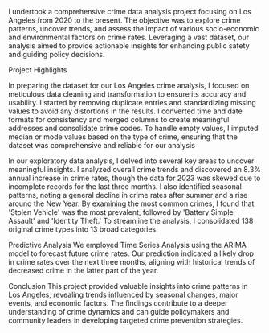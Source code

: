 I undertook a comprehensive crime data analysis project focusing on Los Angeles from 2020 to the present. The objective was to explore crime patterns, uncover trends, and assess the impact of various socio-economic and environmental factors on crime rates. Leveraging a vast dataset, our analysis aimed to provide actionable insights for enhancing public safety and guiding policy decisions.

Project Highlights

In preparing the dataset for our Los Angeles crime analysis, I focused on meticulous data cleaning and transformation to ensure its accuracy and usability. I started by removing duplicate entries and standardizing missing values to avoid any distortions in the results. I converted time and date formats for consistency and merged columns to create meaningful addresses and consolidate crime codes. To handle empty values, I imputed median or mode values based on the type of crime, ensuring that the dataset was comprehensive and reliable for our analysis

In our exploratory data analysis, I delved into several key areas to uncover meaningful insights. I analyzed overall crime trends and discovered an 8.3% annual increase in crime rates, though the data for 2023 was skewed due to incomplete records for the last three months. I also identified seasonal patterns, noting a general decline in crime rates after summer and a rise around the New Year. By examining the most common crimes, I found that 'Stolen Vehicle' was the most prevalent, followed by 'Battery Simple Assault' and 'Identity Theft.' To streamline the analysis, I consolidated 138 original crime types into 13 broad categories

Predictive Analysis
We employed Time Series Analysis using the ARIMA model to forecast future crime rates. Our prediction indicated a likely drop in crime rates over the next three months, aligning with historical trends of decreased crime in the latter part of the year.

Conclusion
This project provided valuable insights into crime patterns in Los Angeles, revealing trends influenced by seasonal changes, major events, and economic factors. The findings contribute to a deeper understanding of crime dynamics and can guide policymakers and community leaders in developing targeted crime prevention strategies.


 

